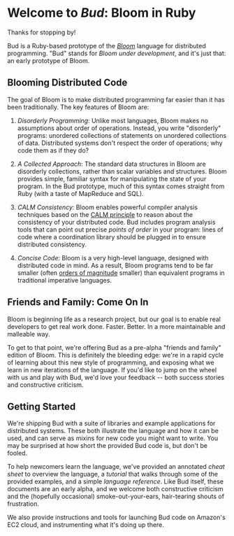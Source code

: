 # Welcome to *Bud*: Bloom in Ruby #
Thanks for stopping by!

Bud is a Ruby-based prototype of the [*Bloom*](http://bloom.cs.berkeley.edu) language for distributed programming.  "Bud" stands for *Bloom under development*, and it's just that: an early prototype of Bloom.  

## Blooming Distributed Code ##
The goal of Bloom is to make distributed programming far easier than it has been traditionally.  The key features of Bloom are:

1. *Disorderly Programming*:  Unlike most languages, Bloom makes no assumptions about order of operations. Instead, you write "disorderly" programs: unordered collections of statements on unordered collections of data.   Distributed systems don't respect the order of operations; why code them as if they do?

2. *A Collected Approach*: The standard data structures in Bloom are disorderly collections, rather than scalar variables and structures.  Bloom provides simple, familiar syntax for manipulating the state of your program.  In the Bud prototype, much of this syntax comes straight from Ruby (with a taste of MapReduce and SQL).

3. *CALM Consistency*: Bloom enables powerful compiler analysis techniques based on the [CALM principle](http://db.cs.berkeley.edu/papers/cidr11-bloom.pdf) to reason about the consistency of your distributed code.  Bud includes program analysis tools that can point out precise *points of order* in your program: lines of code where a coordination library should be plugged in to ensure distributed consistency.

4. *Concise Code*: Bloom is a very high-level language, designed with distributed code in mind.  As a result, Bloom programs tend to be far smaller (often [orders of magnitude](http://boom.cs.berkeley.edu) smaller) than equivalent programs in traditional imperative languages.


## Friends and Family: Come On In ##
Bloom is beginning life as a research project, but our goal is to enable real developers to get real work done.  Faster.  Better.  In a more maintainable and malleable way.

To get to that point, we're offering Bud as a pre-alpha "friends and family" edition of Bloom.  This is definitely the bleeding edge: we're in a rapid  cycle of learning about this new style of programming, and exposing what we learn in new iterations of the language.  If you'd like to jump on the wheel with us and play with Bud, we'd love your feedback -- both success stories and constructive criticism.

## Getting Started ##
We're shipping Bud with a suite of libraries and example applications for distributed systems.  These both illustrate the language and how it can be used, and can serve as mixins for new code you might want to write.  You may be surprised at how short the provided Bud code is, but don't be fooled.

To help newcomers learn the language, we've provided an annotated *cheat sheet* to overview the language, a *tutorial* that walks through some of the provided examples, and a simple *language reference*.  Like Bud itself, these documents are an early alpha, and we welcome both constructive criticism and the (hopefully occasional) smoke-out-your-ears, hair-tearing shouts of frustration.

We also provide instructions and tools for launching Bud code on Amazon's EC2 cloud, and instrumenting what it's doing up there.
